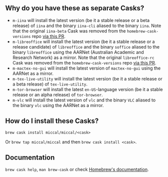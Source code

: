 ## Why do you have these as separate Casks?

* `m-iina` will install the latest version (be it a stable release or a beta release) of `iina` and the binary `iina-cli` aliased to the binary `iina`. Note that the original `iina-beta` Cask was removed from the `homebrew-cask-versions` repo [via this PR](https://github.com/Homebrew/homebrew-cask-versions/pull/8108).
* `m-libreoffice` will install the latest version (be it a stable release or a release candidate) of `libreoffice` and the binary `soffice` aliased to the binary `libreoffice` using the AARNet (Australian Academic and Research Network) as a mirror. Note that the original `libreoffice-rc` Cask was removed from the `homebrew-cask-versions` repo [via this PR](https://github.com/Homebrew/homebrew-cask-versions/pull/8283).
* `m-mactex-no-gui` will install the latest version of `mactex-no-gui` using the AARNet as a mirror.
* `m-tex-live-utility` will install the latest version (be it a stable release or a beta release) of `tex-live-utility`.
* `m-tor-browser` will install the latest `en-US`-language version (be it a stable release or an alpha release) of `tor-browser`.
* `m-vlc` will install the latest version of `vlc` and the binary `VLC` aliased to the binary `vlc` using the AARNet as a mirror.

## How do I install these Casks?

`brew cask install miccal/miccal/<cask>`

Or `brew tap miccal/miccal` and then `brew cask install <cask>`.

## Documentation

`brew cask help`, `man brew-cask` or check [Homebrew's documentation](https://docs.brew.sh).
